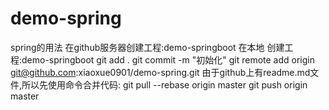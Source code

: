 # demo-spring
spring的用法
在github服务器创建工程:demo-springboot
在本地
    创建工程:demo-springboot
    git add .
    git commit -m "初始化"
    git remote add origin git@github.com:xiaoxue0901/demo-spring.git
    由于github上有readme.md文件,所以先使用命令合并代码: git pull --rebase origin master
    git push origin master
